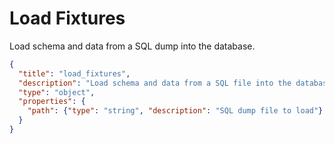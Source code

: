 # Load Fixtures
Load schema and data from a SQL dump into the database.

```json
{
  "title": "load_fixtures",
  "description": "Load schema and data from a SQL file into the database",
  "type": "object",
  "properties": {
    "path": {"type": "string", "description": "SQL dump file to load"}
  }
}
```
